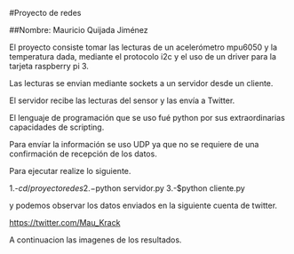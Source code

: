 #Proyecto de redes

##Nombre: Mauricio Quijada Jiménez

El proyecto consiste tomar las lecturas de un acelerómetro
mpu6050 y la temperatura dada, mediante el protocolo i2c
y el uso de un driver para la tarjeta raspberry pi 3.

Las lecturas se envian  mediante sockets a un servidor desde un cliente.

El servidor recibe las lecturas del sensor y las envía a Twitter.

El lenguaje de programación que se uso fué python por sus extraordinarias
capacidades de scripting.

Para envíar la información se uso UDP ya que no se requiere de una confirmación
de recepción de los datos.

Para ejecutar realize lo siguiente.

1.-$cd /proyectoredes
2.-$python servidor.py
3.-$python cliente.py

y podemos observar los datos enviados en la siguiente cuenta de twitter.

https://twitter.com/Mau_Krack

A continuacion las imagenes de los resultados.




